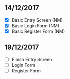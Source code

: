 ## 14/12/2017
  - [x] Basic Entry Screen (NM)
  - [x] Basic Login Form (NM)
  - [x] Basic Register Form (NM)
## 19/12/2017
  - [ ] Finish Entry Screen
  - [ ] Login Form 
  - [ ] Register Form
